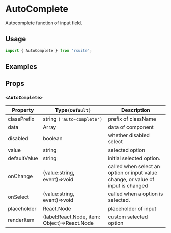 # AutoComplete

Autocomplete function of input field.

## Usage

```js
import { AutoComplete } from 'rsuite';
```

## Examples

<!--{demo}-->

## Props

### `<AutoComplete>`

| Property     | Type`(Default)`                              | Description                                                                      |
| ------------ | -------------------------------------------- | -------------------------------------------------------------------------------- |
| classPrefix  | string `('auto-complete')`                   | prefix of className                                                              |
| data         | Array<string>                                | data of component                                                                |
| disabled     | boolean                                      | whether disabled select                                                          |
| value        | string                                       | selected option                                                                  |
| defaultValue | string                                       | initial selected option.                                                         |
| onChange     | (value:string, event)=>void                  | called when select an option or input value change, or value of input is changed |
| onSelect     | (value:string, event)=>void                  | called when a option is selected.                                                |
| placeholder  | React.Node                                   | placeholder of input                                                             |
| renderItem   | (label:React.Node, item: Object)=>React.Node | custom selected option                                                           |
